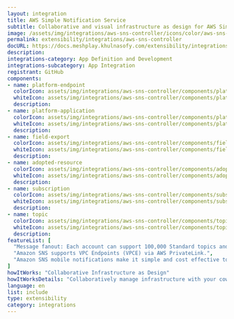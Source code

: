 ```yaml
---
layout: integration
title: AWS Simple Notification Service
subtitle: Collaborative and visual infrastructure as design for AWS Simple Notification Service
image: /assets/img/integrations/aws-sns-controller/icons/color/aws-sns-controller-color.svg
permalink: extensibility/integrations/aws-sns-controller
docURL: https://docs.meshplay.khulnasofy.com/extensibility/integrations/aws-sns-controller
description: 
integrations-category: App Definition and Development
integrations-subcategory: App Integration
registrant: GitHub
components: 
- name: platform-endpoint
  colorIcon: assets/img/integrations/aws-sns-controller/components/platform-endpoint/icons/color/platform-endpoint-color.svg
  whiteIcon: assets/img/integrations/aws-sns-controller/components/platform-endpoint/icons/white/platform-endpoint-white.svg
  description: 
- name: platform-application
  colorIcon: assets/img/integrations/aws-sns-controller/components/platform-application/icons/color/platform-application-color.svg
  whiteIcon: assets/img/integrations/aws-sns-controller/components/platform-application/icons/white/platform-application-white.svg
  description: 
- name: field-export
  colorIcon: assets/img/integrations/aws-sns-controller/components/field-export/icons/color/field-export-color.svg
  whiteIcon: assets/img/integrations/aws-sns-controller/components/field-export/icons/white/field-export-white.svg
  description: 
- name: adopted-resource
  colorIcon: assets/img/integrations/aws-sns-controller/components/adopted-resource/icons/color/adopted-resource-color.svg
  whiteIcon: assets/img/integrations/aws-sns-controller/components/adopted-resource/icons/white/adopted-resource-white.svg
  description: 
- name: subscription
  colorIcon: assets/img/integrations/aws-sns-controller/components/subscription/icons/color/subscription-color.svg
  whiteIcon: assets/img/integrations/aws-sns-controller/components/subscription/icons/white/subscription-white.svg
  description: 
- name: topic
  colorIcon: assets/img/integrations/aws-sns-controller/components/topic/icons/color/topic-color.svg
  whiteIcon: assets/img/integrations/aws-sns-controller/components/topic/icons/white/topic-white.svg
  description: 
featureList: [
  "Message fanout: Each account can support 100,000 Standard topics and each topic supports up to 12.5M subscriptions.",
  "Amazon SNS supports VPC Endpoints (VPCE) via AWS PrivateLink.",
  "Amazon SNS mobile notifications make it simple and cost effective to fan out mobile push notifications to iOS, Android, Fire, Windows, and Baidu devices."
]
howItWorks: "Collaborative Infrastructure as Design"
howItWorksDetails: "Collaboratively manage infrastructure with your coworkers synchronously sharing the same designs."
language: en
list: include
type: extensibility
category: integrations
---
```

